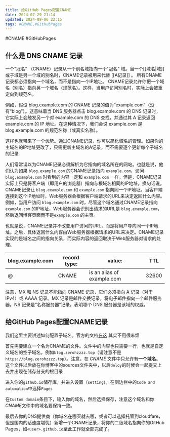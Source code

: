 ```yaml
---
title: 给GitHub Pages配置CNAME
date: 2024-07-29 21:14
updated: 2024-09-06 22:15
tags: #CNAME,#GitHubPages
---
```


#CNAME #GitHubPages

## 什么是 DNS CNAME 记录

一个"冠名" （CNAME）记录从一个别名域指向一个"冠名" 域。当一个[[域名|域]]或子域是另一个域的别名时，CNAME记录被用来代替 [[A记录]] 。 所有CNAME记录都必须指向一个域名，而不是指向一个IP地址。 CNAME记录允许你把一个域名（别名）指向另一个域名（规范名）。这样，当用户访问别名时，实际上会被重定向到规范名。

例如，假设 blog.example.com 的 CNAME 记录的值为“example.com”（没有“blog”）。这意味着当 DNS 服务器点击 blog.example.com 的 DNS 记录时，它实际上会触发另一个对 example.com 的 DNS 查找，并通过其 A 记录返回 example.com 的 IP 地址。在这种情况下，我们会说 example.com 是 blog.example.com 的规范名称（或真实名称）。

这样也就带来了一个优势。通过CNAME记录，你可以简化域名的管理。如果你的主域名的IP地址更改了，只需更新主域名的A记录，而不需要逐个更新每个子域名的记录

人们常常误以为CNAME记录必须解析为它指向的域名所在的网站。也就是说，他们认为如果 `blog.example.com` 的CNAME记录指向 `example.com`，访问 `blog.example.com` 时看到的内容一定和 `example.com` 一样。但是，CNAME记录实际上只是将客户端（即用户的浏览器）指向与根域名相同的IP地址。换句话说，CNAME记录让 `blog.example.com` 和 `example.com` 指向同一个IP地址。当客户端连接到这个IP地址时，Web服务器会根据客户端请求的URL来决定返回什么内容。例如，当用户访问 `blog.example.com` 时，尽管这个域名通过CNAME记录指向 `example.com` 的IP地址，Web服务器会识别出请求的URL是 `blog.example.com`，然后返回博客页面而不是`example.com` 的主页。

也就是说，CNAME记录并不改变用户访问的URL，而是将用户导向同一个IP地址。之后，具体返回什么内容由Web服务器根据请求的URL来决定。CNAME记录实现的是域名之间的指向关系，而实际内容的返回取决于Web服务器对请求的处理。

| blog.example.com | record type: | value:                     | TTL   |
| ---------------- | ------------ | -------------------------- | ----- |
| @                | CNAME        | is an alias of example.com | 32600 |

注意，MX 和 NS 记录不能指向 CNAME 记录，它们必须指向 A 记录（对于 IPv4）或 AAAA 记录。MX 记录是邮件交换记录，将电子邮件指向一个邮件服务器。NS 记录是“名称服务器”记录，表明哪个 DNS 服务器是该域的权威。

## 给GitHub Pages配置CNAME记录

我们这里主要讲述如何配置子域名。官方的文档[在这](https://docs.github.com/en/pages/configuring-a-custom-domain-for-your-github-pages-site/managing-a-custom-domain-for-your-github-pages-site#configuring-a-subdomain)
其实不用很麻烦

首先需要建立一个名为CNAME的文件。文件中的内容也只需要一行，也就是自定义域名的空子域名，例如`blog.zerohzzzz.top`（请注意不是`https://blog.zerohzzzz.top`）。注意，在 *CNAME* 文件中只允许有**一个域名**。这个文件以后放在你博客中的sources文件夹中，以后`deloy`的时候会一起提交上去并出现在储存分支的根目录

进入你的`github.io`储存库，并进入设置（`setting`），在侧边栏中的`Code and automation`中选择`Pages`

在`Custom domain`条目下，输入你的域名，然后选择保存，注意这个域名和你*CNAME*文件中的域名要保持一致。

最后去你的DNS提供商（你域名在哪买就去哪，或者可以选择托管到cloudfare，但是国内的话速度堪忧）新增一个CNAME记录，将你的二级域名指向你的GitHub Pages，如`<user>.github.io`至此工作就全部完成了。
